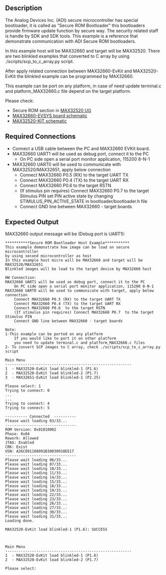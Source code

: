 ## Description

The Analog Devices Inc. (ADI) secure microcontroller has special bootloader, it is called as "Secure ROM Bootloader"
this bootloaders provide firmware update function by secure way. The security related staff is handle by SDK and SDK tools.
This example is a reference that demonstrate communication with ADI Secure ROM bootloaders.

In this example host will be MAX32660 and target will be MAX32520. 
There are two blinkled examples that converted to C array by using ./scripts/scp_to_c_array.py script.

After apply related connection between MAX32660-EvKit and MAX32520-EvKit the blinkled example can be programmed by MAX32660.

This example can be port on any platform, in case of need update terminal.c and platform_MAX32660.c file
depend on the target platform.

Please check:
- Secure ROM section in [MAX32520 UG](https://www.analog.com/media/en/technical-documentation/user-guides/max32520-users-guide.pdf)
- [MAX32660-EVSYS board schematic](https://www.analog.com/media/en/technical-documentation/data-sheets/MAX32660-EVSYS.pdf)
- [MAX32520-KIT schematic](https://www.analog.com/media/en/technical-documentation/data-sheets/MAX32520-KIT.pdf)

## Required Connections

- Connect a USB cable between the PC and MAX32660 EVKit board.
- MAX32660 UART1 will be used as debug port, connect it to the PC
     - On PC side open a serial port monitor application, 115200 8-N-1
- MAX32660 UART0 will be used to communicate with MAX32520/MAX32651, apply below connection
     - Connect MAX32660 P0.5 (RX) to the target UART TX
     - Connect MAX32660 P0.4 (TX) to the target UART RX
     - Connect MAX32660 P0.6  to the target RSTN
     - (If stimulus pin requires) Connect MAX32660 P0.7  to the target Stimulus PIN
	 set PIN active state by changing STIMULUS_PIN_ACTIVE_STATE in bootloader/bootloader.h file
	 - Connect GND line between MAX32660 - target boards
	
 
## Expected Output

MAX32660 output message will be (Debug port is UART1):

```
***********Secure ROM Bootloader Host Example***********
This example demonstrate how image can be load on secure microcontroller
by using second microcontroller as host
In this example host micro will be MAX32660 and target will be MAX32520/MAX32651
Blinkled images will be load to the target device by MAX32660 host

HW Connection:
MAX32660 UART1 will be used as debug port, connect it to the PC
    On PC side open a serial port monitor application, 115200 8-N-1
MAX32660 UART0 will be used to communicate with target, apply below connection
    Connect MAX32660 P0.5 (RX) to the target UART TX
    Connect MAX32660 P0.4 (TX) to the target UART RX
    Connect MAX32660 P0.6  to the target RSTN
    (If stimulus pin requires) Connect MAX32660 P0.7  to the target Stimulus PIN
    Connect GND line between MAX32660 - target boards

Note:
1-This example can be ported on any platform
    If you would like to port it on other platform
    you need to update terminal.c and platform_MAX32660.c files
2- To convert SCP images to C array, check ./scripts/scp_to_c_array.py script

Main Menu
---------------------------------------------------------
1  - MAX32520-EvKit load blinkled-1 (P1.6)
2  - MAX32520-EvKit load blinkled-2 (P1.7)
3  - MAX32651-EvKit load blinkled-1 (P2.25)

Please select: 1
Trying to connect: 0
...
...
Trying to connect: 4
Trying to connect: 5

---------- Connected  ----------
Please wait loading 03/33...
--------------------------------
ROM Version: 0x01010002
Phase: 0x04
Rework: Allowed
JTAG: Enabled
CRK: Exist
USN: A26C891108091B30030918EE17
--------------------------------
Please wait loading 06/33...
Please wait loading 07/33...
Please wait loading 10/33...
Please wait loading 11/33...
Please wait loading 14/33...
Please wait loading 15/33...
Please wait loading 18/33...
Please wait loading 19/33...
Please wait loading 22/33...
Please wait loading 23/33...
Please wait loading 26/33...
Please wait loading 27/33...
Please wait loading 30/33...
Please wait loading 31/33...
Loading done.

MAX32520-EvKit load blinkled-1 (P1.6): SUCCESS



Main Menu
---------------------------------------------------------
1  - MAX32520-EvKit load blinkled-1 (P1.6)
2  - MAX32520-EvKit load blinkled-2 (P1.7)

Please select:

```

